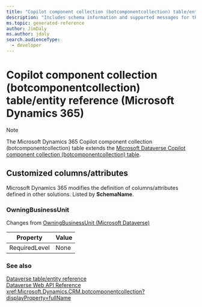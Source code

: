 ```yaml
---
title: "Copilot component collection (botcomponentcollection) table/entity reference (Microsoft Dynamics 365)"
description: "Includes schema information and supported messages for the Copilot component collection (botcomponentcollection) table/entity with Microsoft Dynamics 365."
ms.topic: generated-reference
author: JimDaly
ms.author: jdaly
search.audienceType: 
  - developer
---
```


# Copilot component collection (botcomponentcollection) table/entity reference (Microsoft Dynamics 365)



> [!NOTE]
> The Microsoft Dynamics 365 Copilot component collection (botcomponentcollection) table extends the [Microsoft Dataverse Copilot component collection (botcomponentcollection) table](/power-apps/developer/data-platform/reference/entities/botcomponentcollection).



## Customized columns/attributes

Microsoft Dynamics 365 modifies the definition of columns/attributes defined in other solutions. Listed by **SchemaName**.

### <a name="BKMK_OwningBusinessUnit"></a> OwningBusinessUnit

Changes from [OwningBusinessUnit (Microsoft Dataverse)](/power-apps/developer/data-platform/reference/entities/botcomponentcollection#BKMK_OwningBusinessUnit)

|Property|Value|
|---|---|
|RequiredLevel|None|




### See also

[Dataverse table/entity reference](/power-apps/developer/data-platform/reference/about-entity-reference)  
[Dataverse Web API Reference](/power-apps/developer/data-platform/webapi/reference/about)   
<xref:Microsoft.Dynamics.CRM.botcomponentcollection?displayProperty=fullName>
